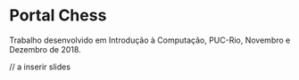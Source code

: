 ﻿# Portal Chess
Trabalho desenvolvido em Introdução à Computação, PUC-Rio, Novembro e Dezembro de 2018.

// a inserir slides
